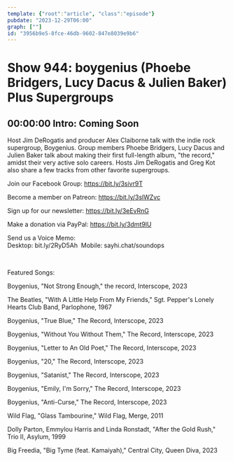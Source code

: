 ```yaml
---
template: {"root":"article", "class":"episode"}
pubdate: "2023-12-29T06:00"
graph: [""]
id: "3956b9e5-8fce-46db-9602-847e8039e9b6"
---
```






# Show 944: boygenius (Phoebe Bridgers, Lucy Dacus & Julien Baker) Plus Supergroups



## 00:00:00 Intro: Coming Soon

Host Jim DeRogatis and producer Alex Claiborne talk with the indie rock supergroup, Boygenius. Group members Phoebe Bridgers, Lucy Dacus and Julien Baker talk about making their first full-length album, "the record," amidst their very active solo careers. Hosts Jim DeRogatis and Greg Kot also share a few tracks from other favorite supergroups.




Join our Facebook Group: https://bit.ly/3sivr9T

Become a member on Patreon: https://bit.ly/3slWZvc

Sign up for our newsletter: https://bit.ly/3eEvRnG

Make a donation via PayPal: https://bit.ly/3dmt9lU

Send us a Voice Memo: Desktop: bit.ly/2RyD5Ah  Mobile: sayhi.chat/soundops

 

Featured Songs:

Boygenius, "Not Strong Enough," the record, Interscope, 2023

The Beatles, "With A Little Help From My Friends," Sgt. Pepper's Lonely Hearts Club Band, Parlophone, 1967

Boygenius, "True Blue," The Record, Interscope, 2023

Boygenius, "Without You Without Them," The Record, Interscope, 2023

Boygenius, "Letter to An Old Poet," The Record, Interscope, 2023

Boygenius, "20," The Record, Interscope, 2023

Boygenius, "Satanist," The Record, Interscope, 2023

Boygenius, "Emily, I'm Sorry," The Record, Interscope, 2023

Boygenius, "Anti-Curse," The Record, Interscope, 2023

Wild Flag, "Glass Tambourine," Wild Flag, Merge, 2011

Dolly Parton, Emmylou Harris and Linda Ronstadt, "After the Gold Rush," Trio II, Asylum, 1999

Big Freedia, "Big Tyme (feat. Kamaiyah)," Central City, Queen Diva, 2023